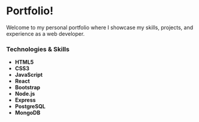 # Portfolio!

Welcome to my personal portfolio where I showcase my skills, projects, and experience as a web developer.

### Technologies & Skills

- **HTML5**
- **CSS3**
- **JavaScript**
- **React**
- **Bootstrap**
- **Node.js**
- **Express**
- **PostgreSQL**
- **MongoDB**

